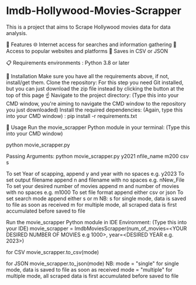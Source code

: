 # Imdb-Hollywood-Movies-Scrapper
This is a project that aims to Scrape Hollywood movies data for data analysis.

🚀 Features
🌐 Internet access for searches and information gathering
🔗 Access to popular websites and platforms
💾 Saves in CSV or JSON


📋 Requirements
environments : Python 3.8 or later

💾 Installation
Make sure you have all the requirements above, if not, install/get them.
Clone the repository: For this step you need Git installed, but you can just download the zip file instead by clicking the button at the top of this page ☝️
Navigate to the project directory: (Type this into your CMD window, you're aiming to navigate the CMD window to the repository you just downloaded)
Install the required dependencies: (Again, type this into your CMD window) : pip install -r requirements.txt

🔧 Usage
Run the movie_scrapper Python module in your terminal: (Type this into your CMD window)

python movie_scrapper.py

Passing Arguments:
  python movie_scrapper.py y2021 nfile_name m200 csv s
  
  To set Year of scapping, append y and year with no spaces e.g. y2023
  To set output filename append n and filename with no spaces e.g. nNew_File
  To set your desired number of movies append m and number of movies with no spaces e.g. m1000
  To set file format append either csv or json
  To set search mode append either s or m
    NB: s for single mode, data is saved to file as soon as received
        m for multiple mode, all scraped data is first accumulated before saved to file 
        
       
       
Run the movie_scrapper Python module in IDE Environment: (Type this into your IDE)
movie_scrapper = ImdbMoviesScrapper(num_of_movies=<YOUR DESIRED NUMBER OF MOVIES e.g 1000>, year=<DESIRED YEAR e.g. 2023>)

for CSV
movie_scrapper.to_csv(mode) 

for JSON
movie_scrapper.to_json(mode)
NB: mode = "single" for single mode, data is saved to file as soon as received
    mode = "multiple" for multiple mode, all scraped data is first accumulated before saved to file
    
